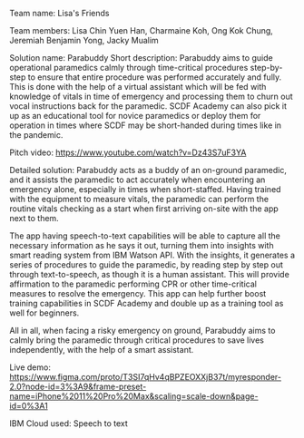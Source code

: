 Team name: Lisa's Friends 

Team members: Lisa Chin Yuen Han, Charmaine Koh, Ong Kok Chung, Jeremiah Benjamin Yong, Jacky Mualim 

Solution name: Parabuddy 
Short description: 
Parabuddy aims to guide operational paramedics calmly through 
time-critical procedures step-by-step to ensure that entire 
procedure was performed accurately and fully. This is done with 
the help of a virtual assistant which will be fed with knowledge 
of vitals in time of emergency and processing them to churn out 
vocal instructions back for the paramedic. SCDF Academy can 
also pick it up as an educational tool for novice paramedics or 
deploy them for operation in times where SCDF may be 
short-handed during times like in the pandemic.

Pitch video: 
https://www.youtube.com/watch?v=Dz43S7uF3YA

Detailed solution: 
Parabuddy acts as a buddy of an on-ground paramedic, and it 
assists the paramedic to act accurately when encountering an 
emergency alone, especially in times when short-staffed. Having 
trained with the equipment to measure vitals, the paramedic 
can perform the routine vitals checking as a start when first 
arriving on-site with the app next to them. 

The app having speech-to-text capabilities will be able to 
capture all the necessary information as he says it out, turning 
them into insights with smart reading system from IBM Watson 
API. With the insights, it generates a series of procedures to 
guide the paramedic, by reading step by step out through
text-to-speech, as though it is a human assistant. This will 
provide affirmation to the paramedic performing CPR or other 
time-critical measures to resolve the emergency. This app can 
help  further boost training capabilities in SCDF Academy and 
double up as a training tool as well for beginners. 

All in all, when facing a risky emergency on ground, Parabuddy
aims to calmly bring the paramedic through critical procedures 
to save lives independently, with the help of a smart assistant.

Live demo: 
https://www.figma.com/proto/T3SI7qHv4qBPZEOXXjB37t/myresponder-2.0?node-id=3%3A9&frame-preset-name=iPhone%2011%20Pro%20Max&scaling=scale-down&page-id=0%3A1

IBM Cloud used: 
Speech to text 
